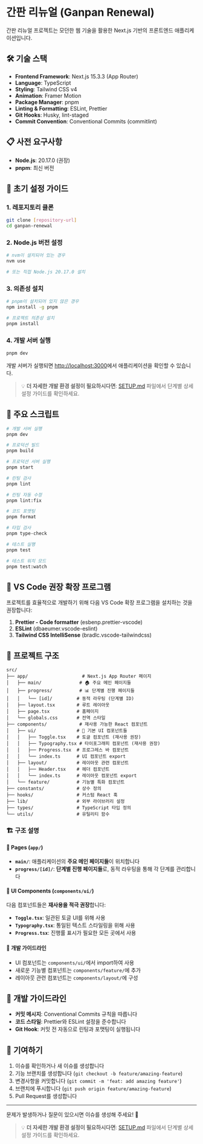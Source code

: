# 간판 리뉴얼 (Ganpan Renewal)

간판 리뉴얼 프로젝트는 모던한 웹 기술을 활용한 Next.js 기반의 프론트엔드 애플리케이션입니다.

## 🛠️ 기술 스택

- **Frontend Framework**: Next.js 15.3.3 (App Router)
- **Language**: TypeScript
- **Styling**: Tailwind CSS v4
- **Animation**: Framer Motion
- **Package Manager**: pnpm
- **Linting & Formatting**: ESLint, Prettier
- **Git Hooks**: Husky, lint-staged
- **Commit Convention**: Conventional Commits (commitlint)

## 📋 사전 요구사항

- **Node.js**: 20.17.0 (권장)
- **pnpm**: 최신 버전

## 🚀 초기 설정 가이드

### 1. 레포지토리 클론

```bash
git clone [repository-url]
cd ganpan-renewal
```

### 2. Node.js 버전 설정

```bash
# nvm이 설치되어 있는 경우
nvm use

# 또는 직접 Node.js 20.17.0 설치
```

### 3. 의존성 설치

```bash
# pnpm이 설치되어 있지 않은 경우
npm install -g pnpm

# 프로젝트 의존성 설치
pnpm install
```

### 4. 개발 서버 실행

```bash
pnpm dev
```

개발 서버가 실행되면 [http://localhost:3000](http://localhost:3000)에서 애플리케이션을 확인할 수 있습니다.

> 💡 **더 자세한 개발 환경 설정이 필요하시다면**: [SETUP.md](./SETUP.md) 파일에서 단계별 상세 설정 가이드를 확인하세요.

## 📝 주요 스크립트

```bash
# 개발 서버 실행
pnpm dev

# 프로덕션 빌드
pnpm build

# 프로덕션 서버 실행
pnpm start

# 린팅 검사
pnpm lint

# 린팅 자동 수정
pnpm lint:fix

# 코드 포맷팅
pnpm format

# 타입 검사
pnpm type-check

# 테스트 실행
pnpm test

# 테스트 워치 모드
pnpm test:watch
```

## 🔧 VS Code 권장 확장 프로그램

프로젝트를 효율적으로 개발하기 위해 다음 VS Code 확장 프로그램을 설치하는 것을 권장합니다:

1. **Prettier - Code formatter** (esbenp.prettier-vscode)
2. **ESLint** (dbaeumer.vscode-eslint)
3. **Tailwind CSS IntelliSense** (bradlc.vscode-tailwindcss)

## 📁 프로젝트 구조

```
src/
├── app/                    # Next.js App Router 페이지
│   ├── main/              # 🏠 주요 메인 페이지들
│   ├── progress/          # 📊 단계별 진행 페이지들
│   │   └── [id]/         # 동적 라우팅 (단계별 ID)
│   ├── layout.tsx        # 루트 레이아웃
│   ├── page.tsx          # 홈페이지
│   └── globals.css       # 전역 스타일
├── components/            # 재사용 가능한 React 컴포넌트
│   ├── ui/               # 🎨 기본 UI 컴포넌트들
│   │   ├── Toggle.tsx    # 토글 컴포넌트 (재사용 권장)
│   │   ├── Typography.tsx # 타이포그래피 컴포넌트 (재사용 권장)
│   │   ├── Progress.tsx  # 프로그레스 바 컴포넌트
│   │   └── index.ts      # UI 컴포넌트 export
│   ├── layout/           # 레이아웃 관련 컴포넌트
│   │   ├── Header.tsx    # 헤더 컴포넌트
│   │   └── index.ts      # 레이아웃 컴포넌트 export
│   └── feature/          # 기능별 특화 컴포넌트
├── constants/            # 상수 정의
├── hooks/                # 커스텀 React 훅
├── lib/                  # 외부 라이브러리 설정
├── types/                # TypeScript 타입 정의
└── utils/                # 유틸리티 함수
```

### 🏗️ 구조 설명

#### 📱 Pages (`app/`)

- **`main/`**: 애플리케이션의 **주요 메인 페이지들**이 위치합니다
- **`progress/[id]/`**: **단계별 진행 페이지들**로, 동적 라우팅을 통해 각 단계를 관리합니다

#### 🎨 UI Components (`components/ui/`)

다음 컴포넌트들은 **재사용을 적극 권장**합니다:

- **`Toggle.tsx`**: 일관된 토글 UI를 위해 사용
- **`Typography.tsx`**: 통일된 텍스트 스타일링을 위해 사용
- **`Progress.tsx`**: 진행률 표시가 필요한 모든 곳에서 사용

#### 🔧 개발 가이드라인

- UI 컴포넌트는 `components/ui/`에서 import하여 사용
- 새로운 기능별 컴포넌트는 `components/feature/`에 추가
- 레이아웃 관련 컴포넌트는 `components/layout/`에 구성

## 🎯 개발 가이드라인

- **커밋 메시지**: Conventional Commits 규칙을 따릅니다
- **코드 스타일**: Prettier와 ESLint 설정을 준수합니다
- **Git Hook**: 커밋 전 자동으로 린팅과 포맷팅이 실행됩니다

## 🤝 기여하기

1. 이슈를 확인하거나 새 이슈를 생성합니다
2. 기능 브랜치를 생성합니다 (`git checkout -b feature/amazing-feature`)
3. 변경사항을 커밋합니다 (`git commit -m 'feat: add amazing feature'`)
4. 브랜치에 푸시합니다 (`git push origin feature/amazing-feature`)
5. Pull Request를 생성합니다

---

문제가 발생하거나 질문이 있으시면 이슈를 생성해 주세요! 🚀

> 💡 **더 자세한 개발 환경 설정이 필요하시다면**: [SETUP.md](./SETUP.md) 파일에서 단계별 상세 설정 가이드를 확인하세요.
